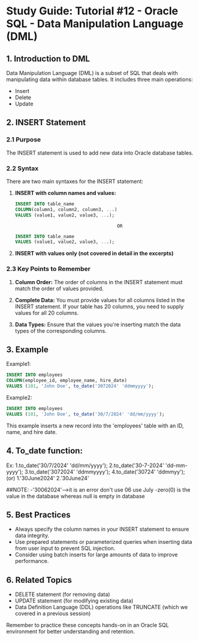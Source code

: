 # Study Guide: Tutorial #12 - Oracle SQL - Data Manipulation Language (DML)

## 1. Introduction to DML
Data Manipulation Language (DML) is a subset of SQL that deals with manipulating data within database tables. It includes three main operations:
- Insert
- Delete
- Update


## 2. INSERT Statement

### 2.1 Purpose
The INSERT statement is used to add new data into Oracle database tables. 

### 2.2 Syntax
There are two main syntaxes for the INSERT statement:

1. **INSERT with column names and values:**
   ```sql
   INSERT INTO table_name
   COLUMN(column1, column2, column3, ...)
   VALUES (value1, value2, value3, ...);
   ```
                                             OR
   ```sql
   INSERT INTO table_name
   VALUES (value1, value2, value3, ...);
   ```
   

3. **INSERT with values only (not covered in detail in the excerpts)**

### 2.3 Key Points to Remember
1. **Column Order:** The order of columns in the INSERT statement must match the order of values provided. 

2. **Complete Data:** You must provide values for all columns listed in the INSERT statement. If your table has 20 columns, you need to supply values for all 20 columns. 

3. **Data Types:** Ensure that the values you're inserting match the data types of the corresponding columns.

## 3. Example
Example1:
```sql
INSERT INTO employees
COLUMN(employee_id, employee_name, hire_date)
VALUES (101, 'John Doe', to_date('3072024' 'ddmmyyyy');
```
Example2:
```sql
INSERT INTO employees
VALUES (101, 'John Doe', to_date('30/7/2024' 'dd/mm/yyyy');
```
This example inserts a new record into the 'employees' table with an ID, name, and hire date. 

## 4. To_date function:
Ex:
1.to_date('30/7/2024' 'dd/mm/yyyy');
2.to_date('30-7-2024' 'dd-mm-yyyy');
3.to_date('3072024' 'ddmmyyyy');
4.to_date('30724' 'ddmmyy');
				(or)
1.'30June2024'
2.'30June24'

##NOTE:
-'30062024'-->it is an error don't use 06 use July
-zero(0) is the value in the database whereas null is empty in database

## 5. Best Practices
- Always specify the column names in your INSERT statement to ensure data integrity.
- Use prepared statements or parameterized queries when inserting data from user input to prevent SQL injection.
- Consider using batch inserts for large amounts of data to improve performance.

## 6. Related Topics
- DELETE statement (for removing data)
- UPDATE statement (for modifying existing data)
- Data Definition Language (DDL) operations like TRUNCATE (which we covered in a previous session) 

Remember to practice these concepts hands-on in an Oracle SQL environment for better understanding and retention.
